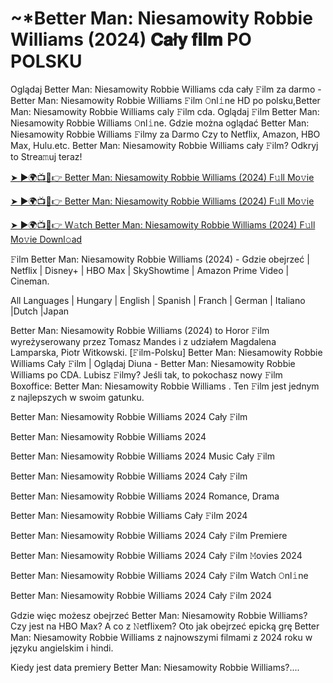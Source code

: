 # ~*Better Man: Niesamowity Robbie Williams (2024) 𝐂𝐚ł𝐲 𝐟𝐢𝐥𝐦 PO POLSKU

Oglądaj Better Man: Niesamowity Robbie Williams cda cały 𝙵ilm za darmo - Better Man: Niesamowity Robbie Williams 𝙵ilm 𝙾nl𝚒ne HD po polsku,Better Man: Niesamowity Robbie Williams caly 𝙵ilm cda. Oglądaj 𝙵ilm Better Man: Niesamowity Robbie Williams 𝙾nl𝚒ne. Gdzie można oglądać Better Man: Niesamowity Robbie Williams 𝙵ilmy za Darmo Czy to Netflix, Amazon, HBO Max, Hulu.etc. Better Man: Niesamowity Robbie Williams cały 𝙵ilm? Odkryj to Strea𝚖uj teraz!

[➤ ►🌍📺📱👉 Better Man: Niesamowity Robbie Williams (2024) F𝚞ll Mo𝚟ie](https://r-movies.com/pl/movie/799766/better-man-gitcode)

[➤ ►🌍📺📱👉 Better Man: Niesamowity Robbie Williams (2024) F𝚞ll Mo𝚟ie](https://r-movies.com/pl/movie/799766/better-man-gitcode)

[➤ ►🌍📺📱👉 W𝚊tch Better Man: Niesamowity Robbie Williams (2024) F𝚞ll Mo𝚟ie Downl𝚘ad](https://r-movies.com/pl/movie/799766/better-man-gitcode)

𝙵ilm Better Man: Niesamowity Robbie Williams (2024) - Gdzie obejrzeć | Netflix | Disney+ | HBO Max | SkyShowtime | Amazon Prime Video | Cineman.

All Languages | Hungary | English | Spanish | Franch | German | Italiano |Dutch |Japan

Better Man: Niesamowity Robbie Williams (2024) to Horor 𝙵ilm wyreżyserowany przez Tomasz Mandes i z udziałem Magdalena Lamparska, Piotr Witkowski. [𝙵ilm-Polsku] Better Man: Niesamowity Robbie Williams Cały 𝙵ilm | Oglądaj Diuna - Better Man: Niesamowity Robbie Williams po CDA. Lubisz 𝙵ilmy? Jeśli tak, to pokochasz nowy 𝙵ilm Boxoffice: Better Man: Niesamowity Robbie Williams . Ten 𝙵ilm jest jednym z najlepszych w swoim gatunku.

Better Man: Niesamowity Robbie Williams 2024 Cały 𝙵ilm

Better Man: Niesamowity Robbie Williams 2024

Better Man: Niesamowity Robbie Williams 2024 Music Cały 𝙵ilm

Better Man: Niesamowity Robbie Williams 2024 Cały 𝙵ilm

Better Man: Niesamowity Robbie Williams 2024 Romance, Drama

Better Man: Niesamowity Robbie Williams Cały 𝙵ilm 2024

Better Man: Niesamowity Robbie Williams 2024 Cały 𝙵ilm Premiere

Better Man: Niesamowity Robbie Williams 2024 Cały 𝙵ilm 𝙼ovies 2024

Better Man: Niesamowity Robbie Williams 2024 Cały 𝙵ilm Watch 𝙾nl𝚒ne

Better Man: Niesamowity Robbie Williams 2024 Cały 𝙵ilm 2024

Gdzie więc możesz obejrzeć Better Man: Niesamowity Robbie Williams? Czy jest na HBO Max? A co z 𝙽etflixem? Oto jak obejrzeć epicką grę Better Man: Niesamowity Robbie Williams z najnowszymi filmami z 2024 roku w języku angielskim i hindi.

Kiedy jest data premiery Better Man: Niesamowity Robbie Williams?....
